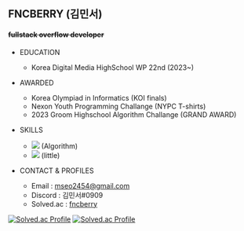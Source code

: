 ## FNCBERRY (김민서)
#### ~~fullstack overflow developer~~
+ EDUCATION
  + Korea Digital Media HighSchool WP 22nd (2023~)


+ AWARDED
  + Korea Olympiad in Informatics (KOI finals)
  + Nexon Youth Programming Challange (NYPC T-shirts)
  + 2023 Groom Highschool Algorithm Challange (GRAND AWARD)


+ SKILLS
  + <img src="https://img.shields.io/badge/C++-00599C?style=flat&logo=C++&logoColor=skyblue"/> (Algorithm)
  + <img src="https://img.shields.io/badge/-00599C?style=flat&logo=JavaScript&logoColor=yellow"/> (little)
 
 
+ CONTACT & PROFILES
  + Email : mseo2454@gmail.com
  + Discord : 김민서#0909
  + Solved.ac : [fncberry](https://solved.ac/profile/fncberry)


[![Solved.ac Profile](http://mazassumnida.wtf/api/v2/generate_badge?boj=fncberry)](https://solved.ac/fncberry)
[![Solved.ac Profile](http://mazassumnida.wtf/api/generate_badge?boj=fncberry)](https://solved.ac/fncberry)
